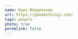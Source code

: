 ```yaml
---
name: Крис Фердинанди
url: https://gomakethings.com/
tags: people
photo: true
permalink: false
---
```

